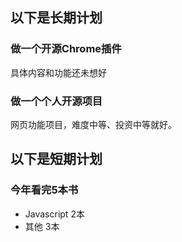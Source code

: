 ## 以下是长期计划

### 做一个开源Chrome插件

具体内容和功能还未想好

### 做一个个人开源项目

网页功能项目，难度中等、投资中等就好。

## 以下是短期计划

### 今年看完5本书

- Javascript 2本
- 其他 3本